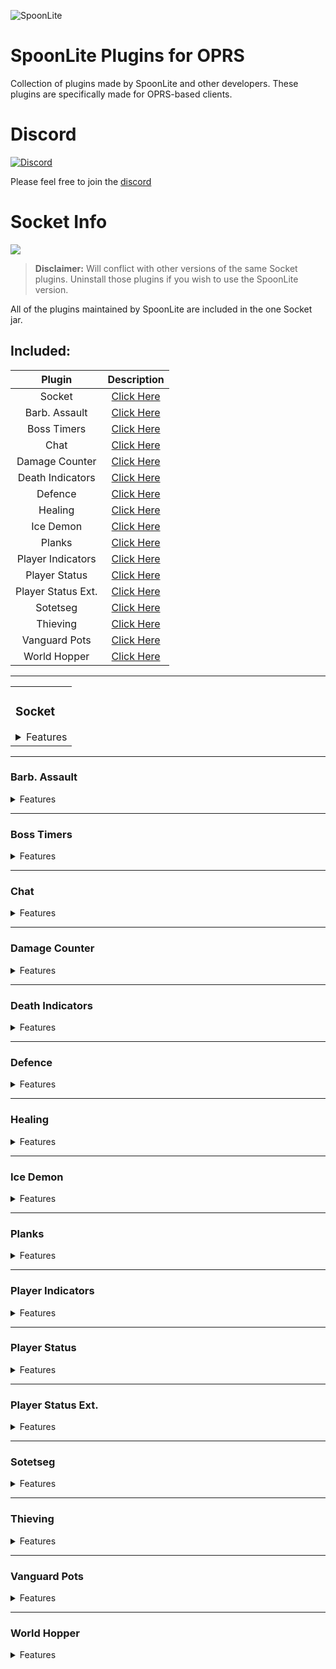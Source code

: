 ![SpoonLite](https://raw.githubusercontent.com/SpoonLite/spoon-plugins/main/SpoonLiteDisc.png)
# SpoonLite Plugins for OPRS
Collection of plugins made by SpoonLite and other developers. These plugins are specifically made for OPRS-based clients.
# Discord 
[![Discord](https://img.shields.io/discord/603461130257432592.svg)](https://discord.gg/mZvA6My)

Please feel free to join the [discord](https://discord.gg/mZvA6My)
# Socket Info
<img src="https://img.shields.io/badge/version-1.0.8-blue?style=flat-square">

> **Disclaimer:** Will conflict with other versions of the same Socket plugins. Uninstall those plugins if you wish to use the SpoonLite version.

All of the plugins maintained by SpoonLite are included in the one Socket jar.

## Included:
| Plugin             | Description                         |
|:------------------:|:-----------------------------------:|
| Socket             | [Click Here](#socket)               |
| Barb. Assault      | [Click Here](#barb-assault)         |
| Boss Timers        | [Click Here](#boss-timers)          |
| Chat               | [Click Here](#chat)                 |
| Damage Counter     | [Click Here](#damage-counter)       |
| Death Indicators   | [Click Here](#death-indicators)     |
| Defence            | [Click Here](#defence)              |
| Healing            | [Click Here](#healing)              |
| Ice Demon          | [Click Here](#ice-emon)             |
| Planks             | [Click Here](#planks)               |
| Player Indicators  | [Click Here](#player-indicators)    |
| Player Status      | [Click Here](#player-status)        |
| Player Status Ext. | [Click Here](#player-status-ext)    |
| Sotetseg           | [Click Here](#sotetseg)             |
| Thieving           | [Click Here](#thieving)             |
| Vanguard Pots      | [Click Here](#vanguard-pots)        |
| World Hopper       | [Click Here](#world-hopper)         |

---
<table>
<tr>
<td>
    
### Socket
<details>
    <summary>Features</summary>
    
```
- 3 Server Address Options - American [Yuri], Aus [McNeill], Custom
- Option to disable join/leave chat messages
- Show connection infobox [Green if connected, red if disconnected]
```
</details>

</td>
</tr>
</table>    
    
---

### Barb. Assault
<details>
    <summary>Features</summary>
    
```
- Infobox that displays your current role's style
- Highlights correct eggs to pick up
- Removes clickbox on the wrong style eggs
- Left click call on the horn
- Highlights the correct attack style to use in the weapon tab
- Highlights the correct item specific to your role
- Hide HP overlay
- Highlight role-specific NPCs
- Remove use food on any NPC except healers
- Vending machine highlight based off your role
- Cannon clickbox highlight
- Disco Queen
- Messages
```
    
</details>

</td>
</tr>
</table>   

---

### Boss Timers
<details>
    <summary>Features</summary>
    
```
- Shows respawn timers in multiple worlds
- Option to show the respawn timer if anyone in socket sees the boss die
```
    
</details>

</td>
</tr>
</table>   

---

### Chat
<details>
    <summary>Features</summary>
    
```
- Sends chat messages across socket [For all you people frequently finding yourselves muted]
- Option to set an icon next to your name in socket chat messages
- Option to show the time and date
- Option to show socket chat messages as overhead text [additional option to exempt the local player]
- Option to set a custom message at the beginning of each socket message. Example: [Socket Chat] would show before each message
- Option to send socket chat messages using a fake name 
```
    
</details>

</td>
</tr>
</table>  

---

### Damage Counter
<details>
    <summary>Features</summary>
    
```
- Tracks the damage of everybody in socket
- Clears boss damage on kill for either any boss death, only your world, or any world
- Message that outputs your damage, personal damage percent, and total damage
- Option to track only boss damage
- Option to show total damage in the overlay
- Option to highlight both yourself and other players in the overlay that tracks all players' damages
- Option to change the background style and color of the damage overlay
- Show difference overlay [Simple overlay that shows the difference in damage between the boostee that you set and you - negative means you are above them]
- Snipe warning and at risk of sniping warning to recolor the damage in show difference overlay
- Option to set your account as the main account [Makes the show difference overlay text white]
```
    
</details>

</td>
</tr>
</table>  

---

### Death Indicators
<details>
    <summary>Features</summary>
    
```
- Hides and/or highlights Nylos that are predicted to die by someone in the same socket
```
    
</details>

</td>
</tr>
</table>  

---

### Defence
<details>
    <summary>Features</summary>
    
```
- Infobox that displays the calculated amount of defence a boss has
- Low defence threshold [Changes the text color of the infobox when beneath that defence level]
- Infobox that displays when vulnerability successfully lands
- Option to highlight NPCs that someone has successfully landed vulnerability on
- Corp chally helper [Red = don't chally, Green = chally]
```
    
</details>

</td>
</tr>
</table>  

---

### Healing
<details>
    <summary>Features</summary>
    
```
- Option to show the amount of HP of everyone in socket on the respective players
- Option to highlight players in socket with a hull or outline
- Can set colors and HP amounts for high, middle and low HP thresholds
- HP thresholds determine text and highlight color for each player
- Option to display the HP on all players or specific players
- Option to show each players' HP amount when they are right clicked
- Option to show each players' name next to their HP amount in the overlay
- Option to only show HP/highlight players above a specific HP threshold
- Set highest priority allows the overlays to appear over widgets [turn off and on plugin again for it to work]
- Heal other MES [Lowest HP player in a stack can be left clicked when the heal other spell is selected] 
```
    
</details>

</td>
</tr>
</table>  

---

### Ice Demon
<details>
    <summary>Features</summary>
    
```
- Sends how many kindling each player in socket has cut
- Option for CM preppers/scavers to see the overlay when at scavengers
- Estimate the kindling needed based on the scale of the raid
- Ice demon spawn ticks
- Ice demon HP [before thawing]
- Option to highlight unlit braziers
- Dump message
```
    
</details>

</td>
</tr>
</table>  

---

### Planks
<details>
    <summary>Features</summary>
    
```
- Highlights the tile where someone in socket receives a planks drop [displays their name]
- Split timer and message so you can flame them if they are slow to build the chest
```
    
</details>

</td>
</tr>
</table>  

---

### Player Indicators
<details>
    <summary>Features</summary>
    
```
- Highlights the names of players in Socket
- Option to show socket players in the minimap
- Takes higher priority than player indicators
```
    
</details>

</td>
</tr>
</table>  

---

### Player Status
<details>
    <summary>Features</summary>
    
```
- Shows multiple timers for players in socket [Venge, stamina, overload, prayer enhance, imbued heart, divine potions]
- Show vengeance active can display the venge icon on only players in socket or all players that are venged
- Option to show the team's health, prayer, run energy, and special
- Whitelist to only display information about specific players
- Option to show players that can use energy transfer [All or specific]
- Spec threshold [displays special icon and amount on players beneath this threshold]
```
    
</details>

</td>
</tr>
</table>  

---

### Player Status Ext.
<details>
    <summary>Features</summary>
    
```
- Super toxic plugin
- Displays teammates who have attacked with the wrong style, under a specific level, and/or without prayer
- Works in cox, tob, both raids, or everywhere
```
    
</details>

</td>
</tr>
</table>  

---

### Sotetseg
<details>
    <summary>Features</summary>
    
```
- Shows the solved maze tiles of players chosen in socket
- Option to show test tiles to configure the tiles how you prefer
- Option to show the local player's true tile when the maze is active
- Invisible ball warning [infobox and target highlight]
- Option to flash the screen when you are chosen
- Remove flash bang [white screen]
- Show the predicted fastest maze solving tiles
- Instance timer for the maze to skip the last tile
- Custom chosen text
```
    
</details>

</td>
</tr>
</table>  

---

### Thieving
<details>
    <summary>Features</summary>
    
```
- De0's grub counter but works with socket
- Shows exact grub amounts for players in socket and predicts the amount for players out of socket
- Potential bat chest highlight
- Chest success rate message
- Option to display the grub amount overlay at prep
- Bats message
- Message that tells players when to dump
- Option to display the minimum amount of grubs needed based off the scale of the raid
```
    
</details>

</td>
</tr>
</table>  

---

### Vanguard Pots
<details>
    <summary>Features</summary>
    
```
- Sends a message to everyone in socket saying who got overloads from vanguards
- Option to show a panel in prep and vanguards of how many overloads were dropped
```
    
</details>

</td>
</tr>
</table>  

---

### World Hopper
<details>
    <summary>Features</summary>
    
```
- Same features as RuneLite's world hopper
- Can set a custom world list to hop to [this list is sent to everyone in socket when someone changes the list]
- Queue hopping if you tried to hop during combat
- Option to not allow hopping until the selected hoppers switch worlds first
```
    
</details>

</td>
</tr>
</table>  
